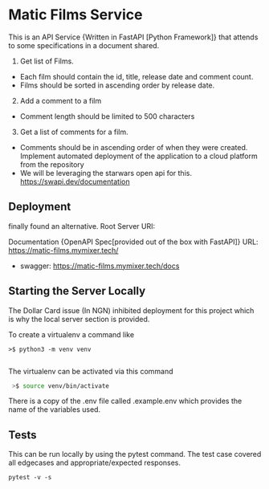 # Matic Films Service

This is an API Service {Written in FastAPI [Python Framework]} that attends to some specifications in a document shared.

1. Get list of Films.
- Each film should contain the id, title, release date and comment count. 
- Films should be sorted in ascending order by release date.
2. Add a comment to a film
- Comment length should be limited to 500 characters
3. Get a list of comments for a film.
- Comments should be in ascending order of when they were created.
Implement automated deployment of the application to a cloud platform from the repository
- We will be leveraging the starwars open api for this. https://swapi.dev/documentation

## Deployment

finally found an alternative. 
Root Server URI: 

Documentation {OpenAPI Spec[provided out of the box with FastAPI]} URL: https://matic-films.mymixer.tech/
*  swagger: https://matic-films.mymixer.tech/docs


## Starting the Server Locally

 The Dollar Card issue (In NGN) inhibited deployment for this project which is why the local server section is provided.

To create a virtualenv a command like
```
>$ python3 -m venv venv


```
The virtualenv can be activated via this command
```bash
 >$ source venv/bin/activate
```
There is a copy of the .env file called .example.env which provides the name of the variables used.


## Tests
This can be run locally by using the pytest command. The test case covered all edgecases and appropriate/expected responses.

```
pytest -v -s
```
